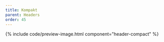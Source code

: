 ```yaml
---
title: Kompakt
parent: Headers
order: 45
---
```


{% include code/preview-image.html component="header-compact" %}
